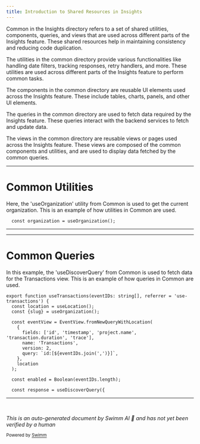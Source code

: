 ```yaml
---
title: Introduction to Shared Resources in Insights
---
```

Common in the Insights directory refers to a set of shared utilities, components, queries, and views that are used across different parts of the Insights feature. These shared resources help in maintaining consistency and reducing code duplication.

The utilities in the common directory provide various functionalities like handling date filters, tracking responses, retry handlers, and more. These utilities are used across different parts of the Insights feature to perform common tasks.

The components in the common directory are reusable UI elements used across the Insights feature. These include tables, charts, panels, and other UI elements.

The queries in the common directory are used to fetch data required by the Insights feature. These queries interact with the backend services to fetch and update data.

The views in the common directory are reusable views or pages used across the Insights feature. These views are composed of the common components and utilities, and are used to display data fetched by the common queries.

<SwmSnippet path="/static/app/views/insights/common/queries/useReleases.tsx" line="18">

---

# Common Utilities

Here, the 'useOrganization' utility from Common is used to get the current organization. This is an example of how utilities in Common are used.

```tsx
  const organization = useOrganization();
```

---

</SwmSnippet>

<SwmSnippet path="/static/app/views/insights/common/queries/useTransactions.tsx" line="18">

---

# Common Queries

In this example, the 'useDiscoverQuery' from Common is used to fetch data for the Transactions view. This is an example of how queries in Common are used.

```tsx
export function useTransactions(eventIDs: string[], referrer = 'use-transactions') {
  const location = useLocation();
  const {slug} = useOrganization();

  const eventView = EventView.fromNewQueryWithLocation(
    {
      fields: ['id', 'timestamp', 'project.name', 'transaction.duration', 'trace'],
      name: 'Transactions',
      version: 2,
      query: `id:[${eventIDs.join(',')}]`,
    },
    location
  );

  const enabled = Boolean(eventIDs.length);

  const response = useDiscoverQuery({
```

---

</SwmSnippet>

&nbsp;

*This is an auto-generated document by Swimm AI 🌊 and has not yet been verified by a human*

<SwmMeta version="3.0.0" repo-id="Z2l0aHViJTNBJTNBc2VudHJ5LWRlbW8lM0ElM0FTd2ltbS1EZW1v" repo-name="sentry-demo" doc-type="overview"><sup>Powered by [Swimm](/)</sup></SwmMeta>
